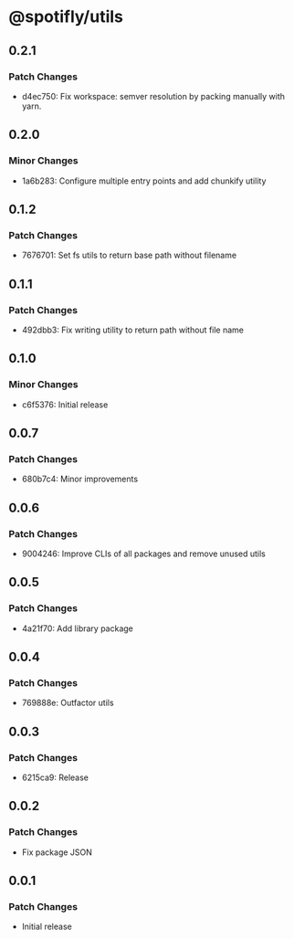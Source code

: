# @spotifly/utils

## 0.2.1

### Patch Changes

- d4ec750: Fix workspace: semver resolution by packing manually with yarn.

## 0.2.0

### Minor Changes

- 1a6b283: Configure multiple entry points and add chunkify utility

## 0.1.2

### Patch Changes

- 7676701: Set fs utils to return base path without filename

## 0.1.1

### Patch Changes

- 492dbb3: Fix writing utility to return path without file name

## 0.1.0

### Minor Changes

- c6f5376: Initial release

## 0.0.7

### Patch Changes

- 680b7c4: Minor improvements

## 0.0.6

### Patch Changes

- 9004246: Improve CLIs of all packages and remove unused utils

## 0.0.5

### Patch Changes

- 4a21f70: Add library package

## 0.0.4

### Patch Changes

- 769888e: Outfactor utils

## 0.0.3

### Patch Changes

- 6215ca9: Release

## 0.0.2

### Patch Changes

- Fix package JSON

## 0.0.1

### Patch Changes

- Initial release
